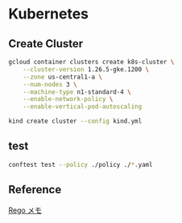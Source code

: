 # Kubernetes

## Create Cluster

```bash
gcloud container clusters create k8s-cluster \
    --cluster-version 1.26.5-gke.1200 \
    --zone us-central1-a \
    --num-nodes 3 \
    --machine-type n1-standard-4 \
    --enable-network-policy \
    --enable-vertical-pod-autoscaling
```

```bash
kind create cluster --config kind.yml
```

## test

```bash
conftest test --policy ./policy ./*.yaml
```

## Reference

[Rego メモ](https://gist.github.com/guitarrapc/8705b2644763cd8732796671d5a8581d)
